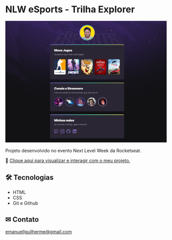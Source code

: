 # NLW eSports - Trilha Explorer

![preview](./.github/preview.png)

Projeto desenvolvido no evento Next Level Week da Rocketseat.

🔗 [Clique aqui para visualizar e interagir com o meu projeto.](https://guilhermeemanuell.github.io/nlw-esports-explorer/)

## 🛠 Tecnologias

- HTML
- CSS
- Git e Github

## ✉ Contato

emanuellguilherme@gmail.com

